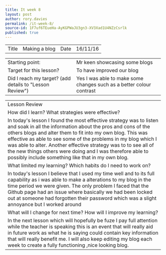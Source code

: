```yaml
---
title: It week 8
layout: post
author: rory.davies
permalink: /it-week-8/
source-id: 1F7uf6TEueHa-AyKGPWaJU3gn3-XV3Xad1U4NZzCsrlk
published: true
---
```

<table>
  <tr>
    <td>Title</td>
    <td>Making a blog</td>
    <td>Date</td>
    <td>16/11/16</td>
  </tr>
</table>


<table>
  <tr>
    <td>Starting point:</td>
    <td>Mr keen showcasing some blogs </td>
  </tr>
  <tr>
    <td>Target for this lesson?</td>
    <td>To have improved our blog</td>
  </tr>
  <tr>
    <td>Did I reach my target? 
(add details to "Lesson Review")</td>
    <td> Yes I was able to make some changes such as a better colour contrast </td>
  </tr>
</table>


<table>
  <tr>
    <td>Lesson Review</td>
  </tr>
  <tr>
    <td>How did I learn? What strategies were effective? </td>
  </tr>
  <tr>
    <td>In today's lesson I found the most effective strategy was to listen and soak in all the information about the pros and cons of the others blogs and alter them to fit into my own blog. This was effective as able to see some of the problems in my blog which I was able to alter. Another effective strategy was to to see all of the new things others were doing and I was therefore able to possibly include something like that in my own blog.</td>
  </tr>
  <tr>
    <td>What limited my learning? Which habits do I need to work on? </td>
  </tr>
  <tr>
    <td>In today's lesson I believe that I used my time well and to its full capability as i was able to make a alterations to my blog in the time period we were given. The only problem I faced that the Github page had an issue where basically we had been locked out at someone had forgotten their password which was a slight annoyance but I worked around</td>
  </tr>
  <tr>
    <td>What will I change for next time? How will I improve my learning?</td>
  </tr>
  <tr>
    <td>In the next lesson which will hopefully be fuze I pay full attention while the teacher is speaking this is an event that will really aid in future work as what he is saying could contain key information that will really benefit me. I will also keep editing my blog each week to create a fully functioning ,nice looking blog.</td>
  </tr>
</table>



